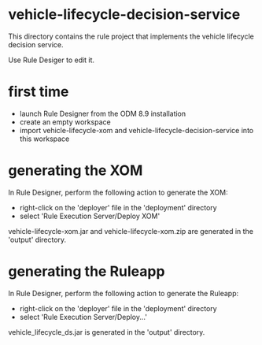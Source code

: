 # vehicle-lifecycle-decision-service

This directory contains the rule project that implements the vehicle lifecycle decision service. 

Use Rule Desiger to edit it. 

# first time

- launch Rule Designer from the ODM 8.9 installation
- create an empty workspace
- import vehicle-lifecycle-xom and vehicle-lifecycle-decision-service into this workspace

# generating the XOM

In Rule Designer, perform the following action to generate the XOM:
- right-click on the 'deployer' file in the 'deployment' directory
- select 'Rule Execution Server/Deploy XOM'

vehicle-lifecycle-xom.jar and vehicle-lifecycle-xom.zip are generated in the 'output' directory. 

# generating the Ruleapp

In Rule Designer, perform the following action to generate the Ruleapp:
- right-click on the 'deployer' file in the 'deployment' directory
- select 'Rule Execution Server/Deploy...'

vehicle_lifecycle_ds.jar is generated in the 'output' directory. 